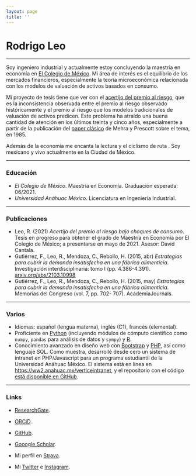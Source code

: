 ```yaml
---
layout: page
title: ''
---
```


# Rodrigo Leo

---

Soy ingeniero industrial y actualmente estoy concluyendo la maestría en economía en [El Colegio de México](https://www.colmex.mx). Mi área de interés es el equilibrio de los mercados financieros, especialmente la teoría microeconómica relacionada con los modelos de valuación de activos basados en consumo.

Mi proyecto de tesis tiene que ver con el [acertijo del premio al riesgo](https://en.wikipedia.org/wiki/Equity_premium_puzzle), que es la inconsistencia observada entre el premio al riesgo observado históricamente y el premio al riesgo que los modelos tradicionales de valuación de activos predicen. Este problema ha atraído una buena cantidad de atención en los últimos treinta y cinco años, especialmente a partir de la publicación del [paper clásico](https://doi.org/10.1016/0304-3932(85)90061-3) de Mehra y Prescott sobre el tema, en 1985.

Además de la economía me encanta la lectura y el ciclismo de ruta <i class="fas fa-biking"></i>. Soy mexicano y vivo actualmente en la Ciudad de México.

---

### Educación

* *El Colegio de México*. Maestría en Economía. Graduación esperada: 06/2021.
* *Universidad Anáhuac México*. Licenciatura en Ingeniería Industrial.

---

### Publicaciones

* Leo, R. (2021) *Acertijo del premio al riesgo bajo choques de consumo*. Tesis en progreso para obtener el grado de Maestría en Economía por El Colegio de México; a presentarse en mayo de 2021. Asesor: David Cantala.
* Gutiérrez, F., Leo, R., Mendoza, C., Rebollo, H. (2015, abr) *Estrategias para cubrir la demanda insatisfecha en una fábrica alimenticia*. Investigación interdisciplinaria: tomo I (pp. 4.386-4.391). [arxiv.org/abs/2103.10998](https://arxiv.org/abs/2103.10998)
* Gutiérrez, F., Leo, R., Mendoza, C., Rebollo, H. (2015, may) *Estrategias para cubrir la demanda insatisfecha en una fábrica alimenticia*. Memorias del Congreso (vol. 7, pp. 702- 707). AcademiaJournals.

---

### Varios

* Idiomas: español (lengua materna), inglés (C1), francés (elemental).
* Proficiente en [Python](https://www.python.org) (incluyendo módulos de cómputo científico como `numpy`, `pandas` para análisis de datos y `sympy`) y [R](https://www.r-project.org).
* Conocimiento avanzado en diseño web con [Bootstrap](https://getbootstrap.com) y [PHP](https://www.php.net), así como lenguaje SQL. Como muestra, desarrollé desde cero un sistema de intranet en PHP/Javascript para un programa estudiantil de la Universidad Anáhuac México. El sistema está en línea en <https://ww2.anahuac.mx/verticeintranet>, y el repositorio con el código [está disponible en GitHub](https://github.com/rodrigo-lp/intranet-vertice).

---

### Links

* [ResearchGate](https://www.researchgate.net/profile/Rodrigo-Leo).
* [ORCiD](https://orcid.org/0000-0003-4359-6927).
* [GitHub](https://github.com/rodrigo-lp).
* [Gooogle Scholar](https://scholar.google.com/citations?user=Vnwfi-8AAAAJ).

* Mi perfil en [Strava](https://strava.com/athletes/rodrigoleo).
* Mi [Twitter](https://twitter.com/rodrigo_leo_) e [Instagram](https://www.instagram.com/rleo.p/).
